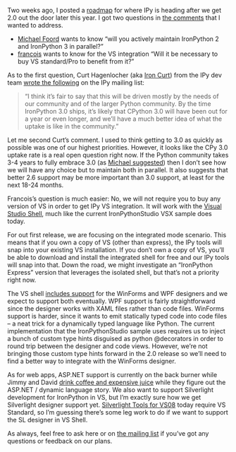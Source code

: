 Two weeks ago, I posted a
[roadmap](http://devhawk.net/2008/07/16/ironpython-post-2-0-roadmap/)
for where IPy is heading after we get 2.0 out the door later this year.
I got two questions in [the
comments](http://devhawk.net/CommentView,guid,663bc86a-8185-4c5b-8a5b-c01634a1b1bc.aspx#commentstart)
that I wanted to address.

-   [Michael Foord](http://www.ironpythoninaction.com) wants to know
    “will you actively maintain IronPython 2 and IronPython 3 in
    parallel?”
-   [francois](http://francois.schnell.free.fr) wants to know for the VS
    integration “Will it be necessary to buy VS standard/Pro to benefit
    from it?”

As to the first question, Curt Hagenlocher (aka [Iron
Curt](http://blogs.msdn.com/curth/)) from the IPy dev team [wrote the
following](http://lists.ironpython.com/pipermail/users-ironpython.com/2008-July/007728.html)
on the IPy mailing list:

> “I think it’s fair to say that this will be driven mostly by the needs
> of our community and of the larger Python community. By the time
> IronPython 3.0 ships, it’s likely that CPython 3.0 will have been out
> for a year or even longer, and we’ll have a much better idea of what
> the uptake is like in the community.”

Let me second Curt’s comment. I used to think getting to 3.0 as quickly
as possible was one of our highest priorities. However, it looks like
the CPy 3.0 uptake rate is a real open question right now. If the Python
community takes 3-4 years to fully embrace 3.0 (as [Michael
suggested](http://lists.ironpython.com/pipermail/users-ironpython.com/2008-July/007729.html))
then I don’t see how we will have any choice but to maintain both in
parallel. It also suggests that better 2.6 support may be more important
than 3.0 support, at least for the next 18-24 months.

Francois’s question is much easier: No, we will not require you to buy
any version of VS in order to get IPy VS integration. It will work with
the [Visual Studio
Shell](http://msdn.microsoft.com/en-us/vstudio/bb510103.aspx), much like
the current IronPythonStudio VSX sample does today.

For out first release, we are focusing on the integrated mode scenario.
This means that if you own a copy of VS (other than express), the IPy
tools will snap into your existing VS installation. If you don’t own a
copy of VS, you’ll be able to download and install the integrated shell
for free and our IPy tools will snap into that. Down the road, we might
investigate an “IronPython Express” version that leverages the isolated
shell, but that’s not a priority right now.

The VS shell [includes
support](http://msdn.microsoft.com/en-us/vstudio/bb856491.aspx) for the
WinForms and WPF designers and we expect to support both eventually. WPF
support is fairly straightforward since the designer works with XAML
files rather than code files. WinForms support is harder, since it wants
to emit statically typed code into code files – a neat trick for a
dynamically typed language like Python. The current implementation that
the IronPythonStudio sample uses requires us to inject a bunch of custom
type hints disguised as python @decorators in order to round trip
between the designer and code views. However, we’re not bringing those
custom type hints forward in the 2.0 release so we’ll need to find a
better way to integrate with the WinForms designer.

As for web apps, ASP.NET support is currently on the back burner while
Jimmy and David [drink coffee and expensive
juice](http://blog.jimmy.schementi.com/2008/07/aspnet-and-dynamic-languages.html)
while they figure out the ASP.NET / dynamic language story. We also want
to support Silverlight development for IronPython in VS, but I’m exactly
sure how we get Silverlight designer support yet. [Silverlight Tools for
VS08](http://go.microsoft.com/fwlink/?LinkId=120319) today require VS
Standard, so I’m guessing there’s some leg work to do if we want to
support the SL designer in VS Shell.

As always, feel free to ask here or on [the mailing
list](http://lists.ironpython.com/listinfo.cgi/users-ironpython.com) if
you’ve got any questions or feedback on our plans.
